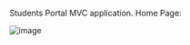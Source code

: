 Students Portal MVC application. Home Page:

![image](https://github.com/Akhmadullo-Shokirov/StudentPortal/assets/66511606/715dd551-3c67-412f-9bf1-1e893ec6f008)
